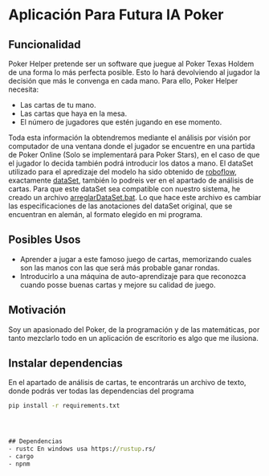 # Aplicación Para Futura IA Poker

## Funcionalidad
Poker Helper pretende ser un software que juegue al Poker Texas Holdem de una forma lo más perfecta posible.
Esto lo hará devolviendo al jugador la decisión que más le convenga en cada mano. Para ello, Poker Helper necesita:
- Las cartas de tu mano.
- Las cartas que haya en la mesa.
- El número de jugadores que estén jugando en ese momento.

Toda esta información la obtendremos mediante el análisis por visión por computador de una ventana donde el jugador se encuentre en una partida de Poker Online (Solo se implementará para Poker Stars), en el caso de que el jugador lo decida también podrá introducir los datos a mano.
El dataSet utilizado para el apredizaje del modelo ha sido obtenido de [roboflow](https://universe.roboflow.com/), exactamente [dataSet](https://universe.roboflow.com/poker-nnnrc/poker-cards-nesyh/dataset/6), también lo podreis ver en el apartado de análisis de cartas.
Para que este dataSet sea compatible con nuestro sistema, he creado un archivo [arreglarDataSet.bat](analisisCartas/arreglarDataSet.bat). Lo que hace este archivo es cambiar las especificaciones de las anotaciones del dataSet original, que se encuentran en alemán, al formato elegido en mi programa.

## Posibles Usos
- Aprender a jugar a este famoso juego de cartas, memorizando cuales son las manos con las que será más probable ganar rondas.
- Introducirlo a una máquina de auto-aprendizaje para que reconozca cuando posse buenas cartas y mejore su calidad de juego.

## Motivación
Soy un apasionado del Poker, de la programación y de las matemáticas, por tanto mezclarlo todo en un aplicación de escritorio es algo que me ilusiona.


## Instalar dependencias
En el apartado de análisis de cartas, te encontrarás un archivo de texto, donde podrás ver todas las dependencias del programa

```cmd
pip install -r requirements.txt




## Dependencias
- rustc En windows usa https://rustup.rs/
- cargo
- npnm

